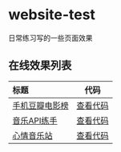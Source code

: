 # website-test
日常练习写的一些页面效果

## 在线效果列表

| 标题 | 代码 |
|:-------- |:--------:| 
|[手机豆瓣电影榜](https://gao182.github.io/website-test/douban-mobile/index.html)|[查看代码](https://github.com/gao182/website-test/blob/master/douban-mobile/index.html)|
|[音乐API练手](https://gao182.github.io/website-test/musicPlayer/index.html)|[查看代码](https://github.com/gao182/website-test/blob/master/musicPlayer/index.html)|
|[心情音乐站](https://gao182.github.io/website-test/moodCD/index.html)|[查看代码](https://github.com/gao182/website-test/blob/master/moodCD/index.html)|
